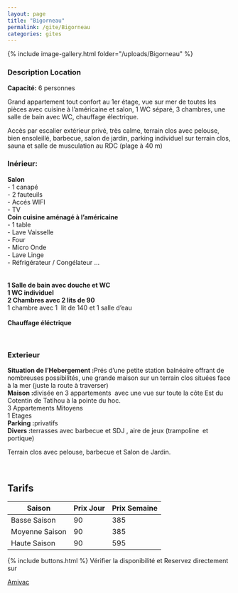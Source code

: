 ```yaml
---
layout: page
title: "Bigorneau"
permalink: /gite/Bigorneau
categories: gites
---
```


{% include image-gallery.html folder="/uploads/Bigorneau" %}

### Description Location

<strong>Capacité:</strong> 6 personnes

<p>Grand appartement tout confort au 1er &eacute;tage, vue sur mer de toutes les pi&egrave;ces avec cuisine &agrave; l&rsquo;am&eacute;ricaine et salon, 1 WC s&eacute;par&eacute;, 3 chambres, une salle de bain avec WC, chauffage &eacute;lectrique.</p>
 <p>Acc&egrave;s par escalier ext&eacute;rieur priv&eacute;, tr&egrave;s calme, terrain clos avec pelouse, bien ensoleill&eacute;, barbecue, salon de jardin, parking individuel sur terrain clos, sauna et salle de musculation au RDC (plage &agrave; 40 m)</p>

### Inérieur:

 <p><strong>Salon</strong><br />- 1 canap&eacute;<br />- 2 fauteuils<br />- Acc&eacute;s WIFI <br />- TV <br /><strong>Coin cuisine am&eacute;nag&eacute; &agrave; l&rsquo;am&eacute;ricaine</strong><br />- 1 table<br />- Lave Vaisselle<br />- Four<br />- Micro Onde<br />- Lave Linge<br />- R&eacute;frig&eacute;rateur / Cong&eacute;lateur &hellip;<br /><br /><strong><br /><strong>1 Salle de bain avec douche </strong>et WC<br /><strong>1 WC individuel</strong></strong>&nbsp;<br /><strong>2 Chambres avec 2 lits de 90 </strong><br />1 chambre avec 1 &nbsp;lit de 140&nbsp;et 1 salle d&rsquo;eau <br /><br /><strong>Chauffage &eacute;l&eacute;ctrique</strong></p>
 <p>&nbsp;</p>

### Exterieur

<p><strong>Situation de l&rsquo;Hebergement :</strong>Pr&eacute;s d&rsquo;une petite station baln&eacute;aire offrant de nombreuses possibilit&eacute;s, une grande maison sur un terrain clos situ&eacute;es face &agrave; la mer (juste la route &agrave; traverser)<br /><strong>Maison :</strong>divis&eacute;e en 3 appartements&nbsp; avec une vue sur toute la c&ocirc;te Est du Cotentin de Tatihou &agrave; la pointe du hoc. <br />3 Appartements Mitoyens<br />1 Etages<br /><strong>Parking :</strong>privatifs<br /><strong>Divers :</strong>terrasses avec barbecue et SDJ&nbsp;, aire de jeux (trampoline&nbsp; et portique)</p>

<p>Terrain clos avec pelouse, barbecue et Salon de Jardin.</p>
 <p><strong>&nbsp;</strong></p>

## Tarifs

| Saison         | Prix Jour | Prix Semaine |
| -------------- | --------- | ------------ |
| Basse Saison   | 90        | 385          |
| Moyenne Saison | 90        | 385          |
| Haute Saison   | 90        | 595          |



{% include buttons.html %}
Vérifier la disponibilité et Reservez directement sur 
<!-- [Amivac](https://www.amivac.com/rental/eb1ac86605478a2c?hl=fr_FR) -->
<a href="https://www.amivac.com/rental/eb1ac86605478a2c?hl=fr_FR" class="btn" target="_blank" rel="noopener">Amivac</a>
